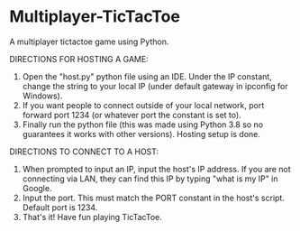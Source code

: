 # Multiplayer-TicTacToe
A multiplayer tictactoe game using Python.

DIRECTIONS FOR HOSTING A GAME:
1. Open the "host.py" python file using an IDE. Under the IP constant, change the string to your local IP (under default gateway in ipconfig for Windows).
2. If you want people to connect outside of your local network, port forward port 1234 (or whatever port the constant is set to).
3. Finally run the python file (this was made using Python 3.8 so no guarantees it works with other versions). Hosting setup is done.

DIRECTIONS TO CONNECT TO A HOST:
1. When prompted to input an IP, input the host's IP address. If you are not connecting via LAN, they can find this IP by typing "what is my IP" in Google.
2. Input the port. This must match the PORT constant in the host's script. Default port is 1234.
3. That's it! Have fun playing TicTacToe.
